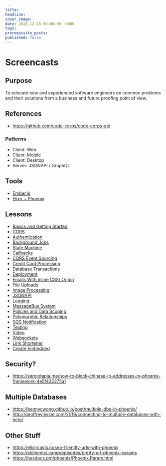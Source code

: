 ```yaml
---
title:
headline:
cover_image:
date: 2018-12-18 00:00:00 -0800
tags:
prerequisite_posts:
published: false
---
```


# Screencasts

## Purpose

To educate new and experienced software engineers on common problems and their solutions from a business and future proofing point of view.

## References

- https://github.com/code-corps/code-corps-api


### Patterns

- Client: Web
- Client: Mobile
- Client: Desktop
- Server: JSONAPI / GraphQL

## Tools

- [Ember.js](https://emberjs.com/)
- [Elixir + Phoenix](https://phoenixframework.org/)

## Lessons

- [Basics and Getting Started](/articles/getting-started/)
- [CORS](/articles/cors/)
- [Authentication](/articles/authentication/)
- [Background Jobs](/articles/background-jobs/)
- [State Machine](/articles/state-machine/)
- [Callbacks](/articles/callbacks/)
- [CQRS Event Sourcing](/articles/cqrs/)
- [Credit Card Processing](/articles/credit-card-processing/)
- [Database Transactions](/articles/transactions/)
- [Deployment](/articles/deployment/)
- [Emails With Inline CSS/ Origin](/articles/emails/)
- [File Uploads](/articles/file-uploads/)
- [Image Processing](/articles/image-processing/)
- [JSONAPI](/articles/jsonapi/)
- [Logging](/articles/logging/)
- [MessageBus System](/articles/message-bus/)
- [Policies and Data Scoping](/articles/policies/)
- [Polymorphic Relationships](/articles/polymophic-relationships/)
- [SQS Notification](/articles/sqs/)
- [Testing](/articles/testing/)
- [Video](/articles/video/)
- [Websockets](/articles/websockets/)
- [Link Shortener](/articles/link-shortener/)
- [Create Embedded](/articles/create-embedded/)


## Security?

- https://sergiotapia.me/how-to-block-chinese-ip-addresses-in-phoenix-framework-4e5f432275a1

## Multiple Databases

- https://bennycwong.github.io/post/multiple-dbs-in-phoenix/
- http://geoffreylessel.com/2016/connecting-to-multiple-databases-with-ecto/

## Other Stuff
- https://elixircasts.io/seo-friendly-urls-with-phoenix
- https://alchemist.camp/episodes/pretty-url-phoenix-params
- https://hexdocs.pm/phoenix/Phoenix.Param.html
